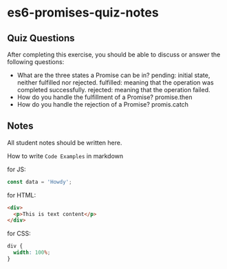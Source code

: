 # es6-promises-quiz-notes

## Quiz Questions

After completing this exercise, you should be able to discuss or answer the following questions:

- What are the three states a Promise can be in?
  pending: initial state, neither fulfilled nor rejected.
  fulfilled: meaning that the operation was completed successfully.
  rejected: meaning that the operation failed.
- How do you handle the fulfillment of a Promise?
  promise.then
- How do you handle the rejection of a Promise?
  promis.catch

## Notes

All student notes should be written here.

How to write `Code Examples` in markdown

for JS:

```javascript
const data = 'Howdy';
```

for HTML:

```html
<div>
  <p>This is text content</p>
</div>
```

for CSS:

```css
div {
  width: 100%;
}
```
